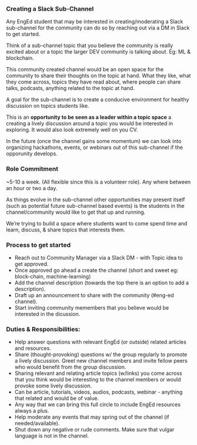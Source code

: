 ### Creating a Slack Sub-Channel
Any EngEd student that may be interested in creating/moderating a Slack sub-channel for the community can do so by reaching out via a DM in Slack to get started. 

Think of a sub-channel topic that you believe the community is really excited about or a topic the larger DEV community is talking about. Eg: ML & blockchain.

This community created channel would be an open space for the community to share their thoughts on the topic at hand. What they like, what they come across, topics they have read about, where people can share talks, podcasts, anything related to the topic at hand.

A goal for the sub-channel is to create a conducive environment for healthy discussion on topics students like.

This is an **opportunity to be seen as a leader within a topic space** a creating a lively discussion around a topic you would be interested in exploring.
It would also look extremely well on you CV.

In the future (once the channel gains some momentum) we can look into organizing  hackathons, events, or webinars out of this sub-channel if the opporunity develops.

### Role Commitment 
~5-10 a week. (All flexible since this is a volunteer role). Any where between an hour or two a day.

As things evolve in the sub-channel other opportunities may present itself (such as potential future sub-channel based events) is the students in the channel/community would like to get that up and running.

We’re trying to build a space where students want to come spend time and learn, discuss, & share topics that interests them.

### Process to get started
- Reach out to Community Manager via a Slack DM - with Topic idea to get approved. 
- Once approved go ahead a create the channel (short and sweet eg: block-chain, machine-learning)
- Add the channel description (towards the top there is an option to add a description).
- Draft up an announcement to share with the community (#eng-ed channel).
- Start inviting community memembers that you believe would be interested in the dicussion.

### Duties & Responsibilities:
- Help answer questions with relevant EngEd (or outside) related articles and
resources.
- Share (thought-provoking) questions w/ the group regularly to promote a lively
discussion.
Greet new channel members and invite fellow peers who would benefit from the
group discussion.
- Sharing relevant and relating article topics (w/links)  you come across that you think
would be interesting to the channel members or would provoke some lively
discussion.
- Can be article, tutorials, videos, audios, podcasts, webinar - anything that
related and would be of value.
- Any way that we can bring this full circle to include EngEd resources always a
plus.
- Help moderate any events that may spring out of the channel (if needed/available).
- Shut down any negative or rude comments. Make sure that vulgar language is not in the channel.